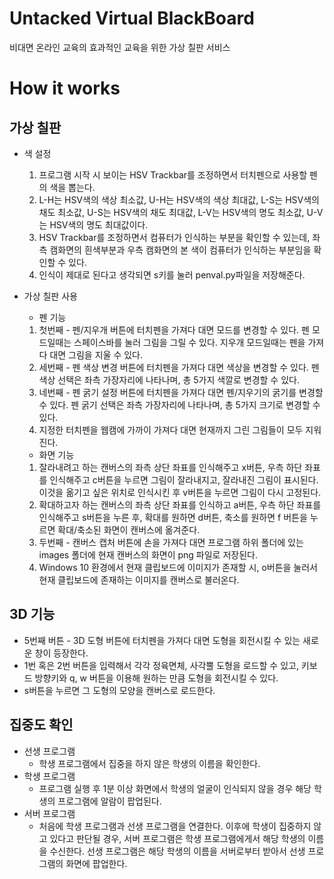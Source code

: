 # Untacked Virtual BlackBoard
비대면 온라인 교육의 효과적인 교육을 위한 가상 칠판 서비스
<br>

# How it works
## 가상 칠판  
  - 색 설정  
    1. 프로그램 시작 시 보이는 HSV Trackbar를 조정하면서 터치펜으로 사용할 펜의 색을 뽑는다.  
    2. L-H는 HSV색의 색상 최소값, U-H는 HSV색의 색상 최대값, L-S는 HSV색의 채도 최소값, U-S는 HSV색의 채도 최대값, L-V는 HSV색의 명도 최소값, U-V는 HSV색의 명도 최대값이다.  
    3. HSV Trackbar를 조정하면서 컴퓨터가 인식하는 부분을 확인할 수 있는데, 좌측 캠화면의 흰색부분과 우측 캠화면의 본 색이 컴퓨터가 인식하는 부분임을 확인할 수 있다.  
    4. 인식이 제대로 된다고 생각되면 s키를 눌러 penval.py파일을 저장해준다.  
    
  - 가상 칠판 사용
    - 펜 기능
    1. 첫번째 - 펜/지우개 버튼에 터치펜을 가져다 대면 모드를 변경할 수 있다. 펜 모드일때는 스페이스바를 눌러 그림을 그릴 수 있다. 지우개 모드일때는 펜을 가져다 대면 그림을 지울 수 있다.
    2. 세번째 - 펜 색상 변경 버튼에 터치펜을 가져다 대면 색상을 변경할 수 있다. 펜 색상 선택은 좌측 가장자리에 나타나며, 총 5가지 색깔로 변경할 수 있다.
    3. 네번째 - 펜 굵기 설정 버튼에 터치펜을 가져다 대면 펜/지우기의 굵기를 변경할 수 있다. 펜 굵기 선택은 좌측 가장자리에 나타나며, 총 5가지 크기로 변경할 수 있다.
    4. 지정한 터치펜을 웹캠에 가까이 가져다 대면 현재까지 그린 그림들이 모두 지워진다. 
    
    - 화면 기능
    1. 잘라내려고 하는 캔버스의 좌측 상단 좌표를 인식해주고 x버튼, 우측 하단 좌표를 인식해주고 c버튼을 누르면 그림이 잘라내지고, 잘라내진 그림이 표시된다. 이것을 옮기고 싶은 위치로 인식시킨 후 v버튼을 누르면 그림이 다시 고정된다.
    2. 확대하고자 하는 캔버스의 좌측 상단 좌표를 인식하고 a버튼, 우측 하단 좌표를 인식해주고 s버튼을 누른 후, 확대를 원하면 d버튼, 축소를 원하면 f 버튼을 누르면 확대/축소된 화면이 캔버스에 옮겨준다.
    3. 두번째 - 캔버스 캡처 버튼에 손을 가져다 대면 프로그램 하위 폴더에 있는 images 폴더에 현재 캔버스의 화면이 png 파일로 저장된다.
    4. Windows 10 환경에서 현재 클립보드에 이미지가 존재할 시, o버튼을 눌러서 현재 클립보드에 존재하는 이미지를 캔버스로 불러온다.

## 3D 기능
   - 5번째 버튼 - 3D 도형 버튼에 터치펜을 가져다 대면 도형을 회전시킬 수 있는 새로운 창이 등장한다.
   - 1번 혹은 2번 버튼을 입력해서 각각 정육면체, 사각뿔 도형을 로드할 수 있고, 키보드 방향키와 q, w 버튼을 이용해 원하는 만큼 도형을 회전시킬 수 있다.
   - s버튼을 누르면 그 도형의 모양을 캔버스로 로드한다.

## 집중도 확인  
  - 선생 프로그램
    - 학생 프로그램에서 집중을 하지 않은 학생의 이름을 확인한다.
  - 학생 프로그램
    - 프로그램 실행 후 1분 이상 화면에서 학생의 얼굴이 인식되지 않을 경우 해당 학생의 프로그램에 알람이 팝업된다.
  - 서버 프로그램
    - 처음에 학생 프로그램과 선생 프로그램을 연결한다. 이후에 학생이 집중하지 않고 있다고 판단될 경우, 서버 프로그램은 학생 프로그램에게서 해당 학생의 이름을 수신한다. 선생 프로그램은 해당 학생의 이름을 서버로부터 받아서 선생 프로그램의 화면에 팝업한다.
